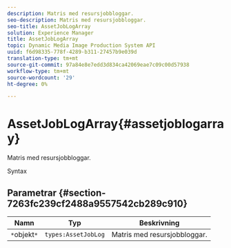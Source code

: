 ```yaml
---
description: Matris med resursjobbloggar.
seo-description: Matris med resursjobbloggar.
seo-title: AssetJobLogArray
solution: Experience Manager
title: AssetJobLogArray
topic: Dynamic Media Image Production System API
uuid: f6d98335-778f-4289-b311-27457b9e039d
translation-type: tm+mt
source-git-commit: 97a84e8e7edd3d834ca42069eae7c09c00d57938
workflow-type: tm+mt
source-wordcount: '29'
ht-degree: 0%

---
```



# AssetJobLogArray{#assetjoblogarray}

Matris med resursjobbloggar.

Syntax

## Parametrar {#section-7263fc239cf2488a9557542cb289c910}

| Namn | Typ | Beskrivning |
|---|---|---|
| `*`objekt`*` | `types:AssetJobLog` | Matris med resursjobbloggar. |

